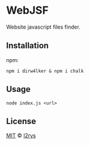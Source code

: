 # WebJSF
Website javascript files finder.

## Installation
npm:

    npm i dirw4lker & npm i chalk

## Usage

    node index.js <url>
    
## License
<a href="https://github.com/I2rys/WebJSF/blob/main/LICENSE">MIT</a> © <a href="https://github.com/I2rys">I2rys</a>
